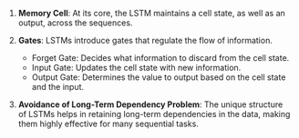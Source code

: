 1. **Memory Cell**: At its core, the LSTM maintains a cell state, as well as an output, across the sequences.

2. **Gates**: LSTMs introduce gates that regulate the flow of information.

    - Forget Gate: Decides what information to discard from the cell state.
    - Input Gate: Updates the cell state with new information.
    - Output Gate: Determines the value to output based on the cell state and the input.

3. **Avoidance of Long-Term Dependency Problem**: The unique structure of LSTMs helps in retaining long-term dependencies in the data, making them highly effective for many sequential tasks.